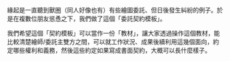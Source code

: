 緣起是一直聽到獸圈（同人好像也有）有些繪圖委託、但日後發生糾紛的例子。於是在複數位朋友慫恿之下，我們做了這個「委託契約模板」。

我們希望這個「契約模板」可以當作一份「教材」，讓大家透過操作這個教材，能比較清楚繪師/委託主雙方之間，可以就工作狀況、成果後續利用這幾個面向，約定哪些權利和義務，然後這些約定如果寫成書面契約，大概可以長什麼樣子。
